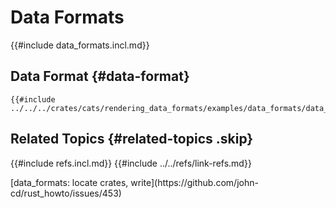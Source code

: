 # Data Formats

{{#include data_formats.incl.md}}

## Data Format {#data-format}

```rust,editable
{{#include ../../../crates/cats/rendering_data_formats/examples/data_formats/data_formats.rs:example}}
```

## Related Topics {#related-topics .skip}

{{#include refs.incl.md}}
{{#include ../../refs/link-refs.md}}

<div class="hidden">
[data_formats: locate crates, write](https://github.com/john-cd/rust_howto/issues/453)
</div>
